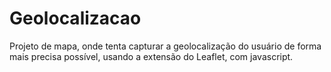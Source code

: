 # Geolocalizacao
Projeto de mapa, onde tenta capturar a geolocalização do usuário de forma mais precisa possível, usando a extensão do Leaflet, com javascript.
